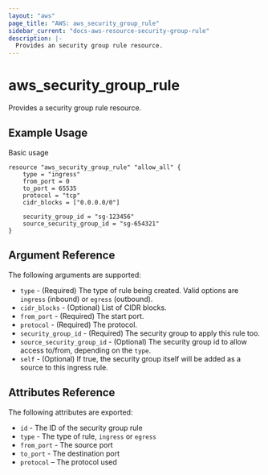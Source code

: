 ```yaml
---
layout: "aws"
page_title: "AWS: aws_security_group_rule"
sidebar_current: "docs-aws-resource-security-group-rule"
description: |-
  Provides an security group rule resource.
---
```


# aws\_security\_group\_rule

Provides a security group rule resource. 

## Example Usage

Basic usage

```
resource "aws_security_group_rule" "allow_all" {
    type = "ingress"
    from_port = 0
    to_port = 65535
    protocol = "tcp"
    cidr_blocks = ["0.0.0.0/0"]

    security_group_id = "sg-123456"
    source_security_group_id = "sg-654321"
}
```

## Argument Reference

The following arguments are supported:

* `type` - (Required) The type of rule being created. Valid options are `ingress` (inbound)
or `egress` (outbound).
* `cidr_blocks` - (Optional) List of CIDR blocks.
* `from_port` - (Required) The start port.
* `protocol` - (Required) The protocol.
* `security_group_id` - (Required) The security group to apply this rule too.
* `source_security_group_id` - (Optional) The security group id to allow access to/from,
     depending on the `type`. 
* `self` - (Optional) If true, the security group itself will be added as
     a source to this ingress rule.

## Attributes Reference

The following attributes are exported:

* `id` - The ID of the security group rule
* `type` - The type of rule, `ingress` or `egress`
* `from_port` - The source port
* `to_port` - The destination port
* `protocol` – The protocol used
